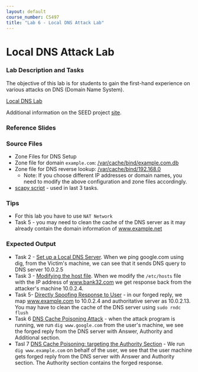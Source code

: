 ```yaml
---
layout: default
course_number: CS497
title: "Lab 6 - Local DNS Attack Lab"
---
```


# Local DNS Attack Lab

### Lab Description and Tasks

The objective of this lab is for students to gain the first-hand experience on various attacks on DNS (Domain Name System). 

[Local DNS Lab](dns/DNS_Local.pdf)

Additional information on the SEED project [site](http://www.cis.syr.edu/~wedu/seed/Labs_16.04/Networking/DNS_Local/). 

### Reference Slides

### Source Files
- Zone Files for DNS Setup
- Zone file for domain ```example.com```: [/var/cache/bind/example.com.db](dns/example.com.db)
- Zone file for DNS reverse lookup: [/var/cache/bind/192.168.0](dns/192.168.0)
  - Note: If you choose different IP addresses or domain names, you need to modify the above configuration and zone files accordingly.
- [scapy script](dns/spoof_dns.py) - used in last 3 tasks.

### Tips
- For this lab you have to use ```NAT Network```
- Task 5 - you may need to clean the cache of the DNS server as it may already contain the domain information of www.example.net

### Expected Output
- Task 2 - [Set up a Local DNS Server](dns/set_local_dns_server.png). When we ping google.com using dig, from the Victim's machine, we can see that it sends DNS query to DNS server 10.0.2.5 
- Task 3 - [Modifying the host file](dns/host_file.png). When we modify the ```/etc/hosts``` file with the IP address of www.bank32.com we get response back from the attacker's machine 10.0.2.4.
- Task 5- [Directly Spoofing Response to User](dns/directly_spoofing_reponse.png) - in our forged reply, we map www.example.com to 10.0.2.4 and authoritative server as 10.0.2.13. You may have to clean the cache of the DNS server using ```sudo rndc flush```
- Task 6 [DNS Cache Poisoning Attack](dns_cache_poisoning_attack.png) - when the attack program is running, we run ```dig www.google.com``` from the user's machine, we see the forged reply from the DNS server with Answer, Authority and Additional section.
- Tasl 7 [DNS Cache Poisoning: targeting the Authority Section](dns/dns_cache_poisoning_authority_attacker32.png) - We run ```dig www.example.com``` on behalf of the user, we see that the user machine gets forged reply from the DNS server with Answer and Authority section. The Authority section contains the forged response.
